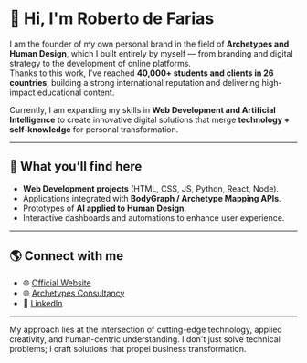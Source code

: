 # 👋 Hi, I'm Roberto de Farias

I am the founder of my own personal brand in the field of **Archetypes and Human Design**, which I built entirely by myself — from branding and digital strategy to the development of online platforms.  
Thanks to this work, I’ve reached **40,000+ students and clients in 26 countries**, building a strong international reputation and delivering high-impact educational content.

Currently, I am expanding my skills in **Web Development and Artificial Intelligence** to create innovative digital solutions that merge **technology + self-knowledge** for personal transformation.

---

## 🚀 What you’ll find here
- **Web Development projects** (HTML, CSS, JS, Python, React, Node).  
- Applications integrated with **BodyGraph / Archetype Mapping APIs**.  
- Prototypes of **AI applied to Human Design**.  
- Interactive dashboards and automations to enhance user experience.

---

## 🌎 Connect with me
- 🌐 [Official Website](https://www.robertodefarias.com.br)  
- 🌐 [Archetypes Consultancy](https://www.arquetipos.com.br)  
- 💼 [LinkedIn](https://www.linkedin.com/in/robertodefarias/)  

---

My approach lies at the intersection of cutting-edge technology, applied creativity, and human-centric understanding. I don't just solve technical problems; I craft solutions that propel business transformation.
